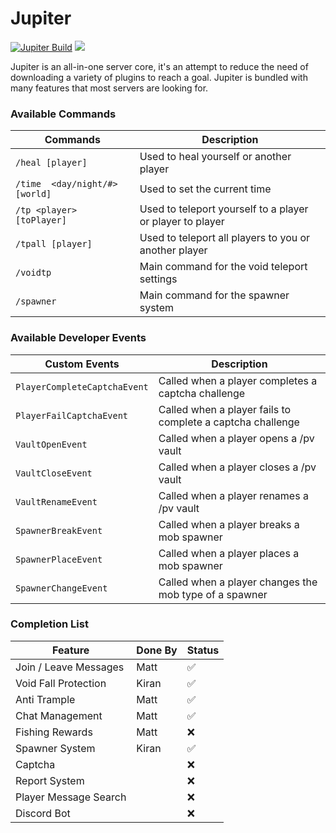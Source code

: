 #      Jupiter
[![Jupiter Build](https://github.com/kiranhart/Jupiter/actions/workflows/maven.yml/badge.svg?branch=master)](https://github.com/kiranhart/Jupiter/actions/workflows/maven.yml) [![](https://jitpack.io/v/kiranhart/Jupiter.svg)](https://jitpack.io/#kiranhart/Jupiter)

Jupiter is an all-in-one server core, it's an attempt to reduce the need of downloading a variety of plugins to reach a goal. Jupiter is bundled with many features that most servers are looking for. 

<h3 align=left>Available Commands</h3>

| Commands | Description |
| --- | ---|
| `/heal [player]` | Used to heal yourself or another player |
| `/time  <day/night/#> [world]` | Used to set the current time |
| `/tp <player> [toPlayer]` | Used to teleport yourself to a player or player to player |
| `/tpall [player]` | Used to teleport all players to you or another player |
| `/voidtp` | Main command for the void teleport settings |
| `/spawner` | Main command for the spawner system |


<h3 align=left>Available Developer Events</h3>

| Custom Events | Description |
| --- | --- |
| `PlayerCompleteCaptchaEvent` | Called when a player completes a captcha challenge |
| `PlayerFailCaptchaEvent` | Called when a player fails to complete a captcha challenge |
| `VaultOpenEvent` | Called when a player opens a /pv vault |
| `VaultCloseEvent` | Called when a player closes a /pv vault |
| `VaultRenameEvent` | Called when a player renames a /pv vault |
| `SpawnerBreakEvent` | Called when a player breaks a mob spawner |
| `SpawnerPlaceEvent` | Called when a player places a mob spawner |
| `SpawnerChangeEvent` | Called when a player changes the mob type of a spawner |

<h3 align=left>Completion List</h3>

| Feature | Done By | Status |
| --- | --- | --- |
| Join / Leave Messages | Matt | ✅ |
| Void Fall Protection | Kiran | ✅ |
| Anti Trample | Matt | ✅ |
| Chat Management | Matt | ✅ |
| Fishing Rewards | Matt | ❌ |
| Spawner System | Kiran | ✅ |
| Captcha |  | ❌ |
| Report System |  | ❌ |
| Player Message Search |  | ❌ |
| Discord Bot |  | ❌ |